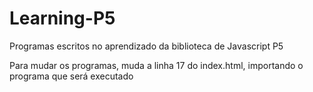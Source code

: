# Learning-P5
Programas escritos no aprendizado da biblioteca de Javascript P5

Para mudar os programas, muda a linha 17 do index.html, importando o programa que será executado
